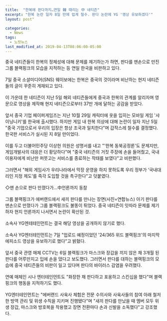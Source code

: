 ```yaml
---
title:  "한복에 판다까지…연일 韓 때리는 中 네티즌"
excerpt: "한복 논란 일자 8일 만에 업계 철수. 판다 논란에 YG '영상 유보하겠다'"
layout: post"

categories:
  - News
tags:
  - 노컷뉴스
last_modified_at: 2019-04-13T08:06:00-05:00
---
```


중국 네티즌들이 한복의 정체성에 대해 문제를 제기하는가 하면, 판다를 맨손으로 만진 그룹 블랙핑크의 모습을 지적하는 등 연일 한국을 비판하고 있다.
<br>
<br>
7일 중국 소셜미디어(SNS) 웨이보에는 한복은 중국의 것이라며 비난하는 현지 네티즌들의 글이 꾸준히 게재되고 있다.
<br>
<br>
이 가운데 한 네티즌이 지난 5일 해외 네티즌들에게 중국과 한복의 관계를 알리자며 영문으로 영상을 제작해 현지 네티즌으로부터 37만 개에 달하는 공감을 받았다.
<br>
<br>
앞서 중국 기업 페이퍼게임즈는 지난 10월 29일 캐릭터에 옷을 입히는 모바일 게임 '샤이닝니키'를 한국에 출시했다. 하지만 게임 내 한복 의상에 대해 논란이 일자 지난 5일 "중국 기업으로서 우리의 입장은 항상 조국과 일치한다"며 갑작스레 철수를 결정했다. 한국판 서비스가 실시된 지 8일 만이었다.
<br>
<br>
이를 두고 더불어민주당 이상헌 의원은 성명서를 내고 "'한복 동북공정론'도 문제지만, 게임개발사의 대응은 더 황당하다"며 "중국 네티즌의 거짓 주장에 손을 들어줬고, 국내 이용자에게 비난만 퍼붓고는 서비스를 종료하는 작태를 보였다"고 비판했다.
<br>
<br>
그러면서 "해외 게임사가 우리나라에서 막장 운영을 하지 못하도록 우리 정부가 ‘국내대리인 지정 제도’를 즉각 도입할 것을 촉구한다"고 덧붙였다.
<br>
<br>
◇맨 손으로 판다 만졌다가…中언론까지 동참
<br>
<br>
그룹 블랙핑크가 에버랜드에서 새끼 판다를 만나는 장면(사진=연합뉴스)
아기 판다를 맨손으로 만졌다가 그룹 블랙핑크도 불똥이 튀었다. 중국 네티즌이 잇따라 문제를 제기하자 현지 언론까지 나서면서 논란이 확산된 것.
<br>
<br>
소속사 YG엔테테인먼트는 결국 해당 영상을 공개하지 않기로 했다.
<br>
<br>
소속사 YG엔터테인먼트는 7일 "업로드 예정이었던 '24/365 위드 블랙핑크'의 마지막 에피소드 영상을 유보하기로 했다"고 밝혔다.
<br>
<br>
앞서 중국 관영 매체 CCTV는 6일 블랙핑크가 마스크와 장갑을 끼지 않은 채 3개월 된 판다를 어루만지고 입에 손을 댔다고 보도했다. 그러면서 판다를 대하는 블랙핑크의 모습에 중국 네티즌들의 비판이 일고 있다며 판다의 바이러스 감염을 우려했다.
<br>
<br>
연예 매체인 시나 엔터테인먼트도 "화장한 채 판다하고 포옹하고 스킨십을 했다"며 블랙핑크의 행동을 지적하기도 했다.
<br>
<br>
YG엔터테인먼트는 "에버랜드 사육사 체험은 전문 수의사와 사육사들의 참여 아래 철저한 방역 관리 및 위생 수칙을 지키며 진행됐다"며 "새끼 판다를 만났을 때 멤버 모두 위생 장갑, 마스크와 방호복을 착용했고 장면 전환마다 손과 신발을 소독했다"고 강조했다.
<br>
<br>